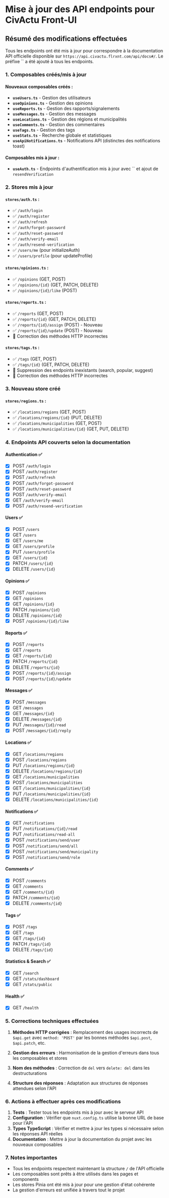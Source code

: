 # Mise à jour des API endpoints pour CivActu Front-UI

## Résumé des modifications effectuées

Tous les endpoints ont été mis à jour pour correspondre à la documentation API officielle disponible sur `https://api.civactu.flrxnt.com/api/docs#/`. Le préfixe `` a été ajouté à tous les endpoints.

### 1. Composables créés/mis à jour

#### Nouveaux composables créés :
- **`useUsers.ts`** - Gestion des utilisateurs
- **`useOpinions.ts`** - Gestion des opinions
- **`useReports.ts`** - Gestion des rapports/signalements
- **`useMessages.ts`** - Gestion des messages
- **`useLocations.ts`** - Gestion des régions et municipalités
- **`useComments.ts`** - Gestion des commentaires
- **`useTags.ts`** - Gestion des tags
- **`useStats.ts`** - Recherche globale et statistiques
- **`useApiNotifications.ts`** - Notifications API (distinctes des notifications toast)

#### Composables mis à jour :
- **`useAuth.ts`** - Endpoints d'authentification mis à jour avec `` et ajout de `resendVerification`

### 2. Stores mis à jour

#### `stores/auth.ts` :
- ✅ `/auth/login`
- ✅ `/auth/register`
- ✅ `/auth/refresh`
- ✅ `/auth/forgot-password`
- ✅ `/auth/reset-password`
- ✅ `/auth/verify-email`
- ✅ `/auth/resend-verification`
- ✅ `/users/me` (pour initializeAuth)
- ✅ `/users/profile` (pour updateProfile)

#### `stores/opinions.ts` :
- ✅ `/opinions` (GET, POST)
- ✅ `/opinions/{id}` (GET, PATCH, DELETE)
- ✅ `/opinions/{id}/like` (POST)

#### `stores/reports.ts` :
- ✅ `/reports` (GET, POST)
- ✅ `/reports/{id}` (GET, PATCH, DELETE)
- ✅ `/reports/{id}/assign` (POST) - Nouveau
- ✅ `/reports/{id}/update` (POST) - Nouveau
- 🔧 Correction des méthodes HTTP incorrectes

#### `stores/tags.ts` :
- ✅ `/tags` (GET, POST)
- ✅ `/tags/{id}` (GET, PATCH, DELETE)
- 🔧 Suppression des endpoints inexistants (search, popular, suggest)
- 🔧 Correction des méthodes HTTP incorrectes

### 3. Nouveau store créé

#### `stores/regions.ts` :
- ✅ `/locations/regions` (GET, POST)
- ✅ `/locations/regions/{id}` (PUT, DELETE)
- ✅ `/locations/municipalities` (GET, POST)
- ✅ `/locations/municipalities/{id}` (GET, PUT, DELETE)

### 4. Endpoints API couverts selon la documentation

#### Authentication ✅
- [x] POST `/auth/login`
- [x] POST `/auth/register`
- [x] POST `/auth/refresh`
- [x] POST `/auth/forgot-password`
- [x] POST `/auth/reset-password`
- [x] POST `/auth/verify-email`
- [x] GET `/auth/verify-email`
- [x] POST `/auth/resend-verification`

#### Users ✅
- [x] POST `/users`
- [x] GET `/users`
- [x] GET `/users/me`
- [x] GET `/users/profile`
- [x] PUT `/users/profile`
- [x] GET `/users/{id}`
- [x] PATCH `/users/{id}`
- [x] DELETE `/users/{id}`

#### Opinions ✅
- [x] POST `/opinions`
- [x] GET `/opinions`
- [x] GET `/opinions/{id}`
- [x] PATCH `/opinions/{id}`
- [x] DELETE `/opinions/{id}`
- [x] POST `/opinions/{id}/like`

#### Reports ✅
- [x] POST `/reports`
- [x] GET `/reports`
- [x] GET `/reports/{id}`
- [x] PATCH `/reports/{id}`
- [x] DELETE `/reports/{id}`
- [x] POST `/reports/{id}/assign`
- [x] POST `/reports/{id}/update`

#### Messages ✅
- [x] POST `/messages`
- [x] GET `/messages`
- [x] GET `/messages/{id}`
- [x] DELETE `/messages/{id}`
- [x] PUT `/messages/{id}/read`
- [x] POST `/messages/{id}/reply`

#### Locations ✅
- [x] GET `/locations/regions`
- [x] POST `/locations/regions`
- [x] PUT `/locations/regions/{id}`
- [x] DELETE `/locations/regions/{id}`
- [x] GET `/locations/municipalities`
- [x] POST `/locations/municipalities`
- [x] GET `/locations/municipalities/{id}`
- [x] PUT `/locations/municipalities/{id}`
- [x] DELETE `/locations/municipalities/{id}`

#### Notifications ✅
- [x] GET `/notifications`
- [x] PUT `/notifications/{id}/read`
- [x] PUT `/notifications/read-all`
- [x] POST `/notifications/send/user`
- [x] POST `/notifications/send/all`
- [x] POST `/notifications/send/municipality`
- [x] POST `/notifications/send/role`

#### Comments ✅
- [x] POST `/comments`
- [x] GET `/comments`
- [x] GET `/comments/{id}`
- [x] PATCH `/comments/{id}`
- [x] DELETE `/comments/{id}`

#### Tags ✅
- [x] POST `/tags`
- [x] GET `/tags`
- [x] GET `/tags/{id}`
- [x] PATCH `/tags/{id}`
- [x] DELETE `/tags/{id}`

#### Statistics & Search ✅
- [x] GET `/search`
- [x] GET `/stats/dashboard`
- [x] GET `/stats/public`

#### Health ✅
- [x] GET `/health`

### 5. Corrections techniques effectuées

1. **Méthodes HTTP corrigées** : Remplacement des usages incorrects de `$api.get` avec `method: 'POST'` par les bonnes méthodes `$api.post`, `$api.patch`, etc.

2. **Gestion des erreurs** : Harmonisation de la gestion d'erreurs dans tous les composables et stores

3. **Nom des méthodes** : Correction de `del` vers `delete: del` dans les destructurations

4. **Structure des réponses** : Adaptation aux structures de réponses attendues selon l'API

### 6. Actions à effectuer après ces modifications

1. **Tests** : Tester tous les endpoints mis à jour avec le serveur API
2. **Configuration** : Vérifier que `nuxt.config.ts` utilise la bonne URL de base pour l'API
3. **Types TypeScript** : Vérifier et mettre à jour les types si nécessaire selon les réponses API réelles
4. **Documentation** : Mettre à jour la documentation du projet avec les nouveaux composables

### 7. Notes importantes

- Tous les endpoints respectent maintenant la structure `/` de l'API officielle
- Les composables sont prêts à être utilisés dans les pages et components
- Les stores Pinia ont été mis à jour pour une gestion d'état cohérente
- La gestion d'erreurs est unifiée à travers tout le projet
